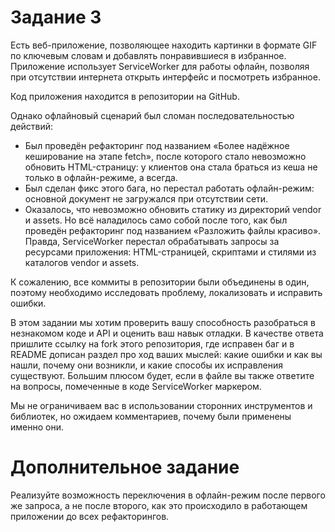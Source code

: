 # Задание 3

Есть веб-приложение, позволяющее находить картинки в формате GIF по ключевым словам и добавлять понравившиеся в избранное. Приложение использует ServiceWorker для работы офлайн, позволяя при отсутствии интернета открыть интерфейс и посмотреть избранное.

Код приложения находится в репозитории на GitHub.

Однако офлайновый сценарий был сломан последовательностью действий:
- Был проведён рефакторинг под названием «Более надёжное кеширование на этапе fetch», после которого стало невозможно обновить HTML-страницу: у клиентов она стала браться из кеша не только в офлайн-режиме, а всегда.
- Был сделан фикс этого бага, но перестал работать офлайн-режим: основной документ не загружался при отсутствии сети.
- Оказалось, что невозможно обновить статику из директорий vendor и assets. Но всё наладилось само собой после того, как был проведён рефакторинг под названием «Разложить файлы красиво». Правда, ServiceWorker перестал обрабатывать запросы за ресурсами приложения: HTML-страницей, скриптами и стилями из каталогов vendor и assets.

К сожалению, все коммиты в репозитории были объединены в один, поэтому необходимо исследовать проблему, локализовать и исправить ошибки.

В этом задании мы хотим проверить вашу способность разобраться в незнакомом коде и API и оценить ваш навык отладки. В качестве ответа пришлите ссылку на fork этого репозитория, где исправен баг и в README дописан раздел про ход ваших мыслей: какие ошибки и как вы нашли, почему они возникли, и какие способы их исправления существуют. Большим плюсом будет, если в файле вы также ответите на вопросы, помеченные в коде ServiceWorker маркером.

Мы не ограничиваем вас в использовании сторонних инструментов и библиотек, но ожидаем комментариев, почему были применены именно они.

# Дополнительное задание

Реализуйте возможность переключения в офлайн-режим после первого же запроса, а не после второго, как это происходило в работающем приложении до всех рефакторингов.
